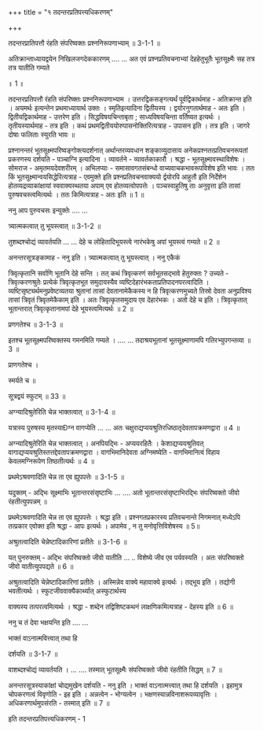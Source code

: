 +++
title = "१ तदन्तरप्रतिपत्त्यधिकरणम्"

+++

तदन्तरप्रातिपत्तौ रंहति संपरिष्वक्तः प्रश्ननिरूपणाभ्याम् ॥ 3-1-1 ॥

अतिक्रान्ताध्यायद्वयेन निखिलजगदेककारणम् .... ... अत एवं प्रश्नप्रतिवचनाभ्यां देहहेतुभूतैः भूतसूक्ष्मैः सह तत्र तत्र यातीति गम्यते

॥ 1 ॥

तदन्तरप्रतिपत्तौ रंहति संपरिष्क्तः प्रश्ननिरूपणाभ्याम । उत्तरद्विकसङ्गत्यर्थं पूर्वद्विकार्थमाह - अतिक्रान्त इति । अयमर्थः इत्यन्तेन प्रथमाध्यायार्थ उक्तः । स्मृतिइत्यादिना द्वितीयस्य । द्वयोरनुगतार्थमाह - अतः इति । द्वितीयद्विकार्थमाह - उत्तरेण इति । सिद्धविषयचिन्ताबृता ; साध्यविषयचिन्ता वर्तिष्यत इत्यर्थः । तृतीयस्यार्थमाह - तत्र इति । कथं प्रथमद्वितीययोरुपासनोक्तिरित्यत्राह - उपासन इति । तत्र इति । जागरे दोषाः फलिताः स्युरति भावः ॥

प्रश्नानन्तरं भूतसूक्ष्मपरिष्वङ्गोक्त्यदर्शनात् अर्थान्तरव्यवधान शङ्काव्युदासाय अनेकप्रश्नतत्प्रतिवचनरूपतां प्रकरणस्य दर्शयति - पञ्चाग्नि इत्यादिना । व्यावर्तने - व्यावर्तकाकारौ । श्रद्धा - भूतसूक्ष्मावस्थाविशेषः । सोमराज - अमृतमयदेवशरीरम् । अभिलप्याः - समासावगतसंबन्धो वाच्यवाचकभावरूपविशेष इति भावः । ततः किं भूतसूक्ष्मान्वयसिद्धेरित्यत्राह - एवमुक्ते इति प्रश्नप्रतिवचनवाक्ययो र्द्वयोरपि आहुतौ इति निर्देशेन होतव्यद्रव्याकांक्षायां स्ववाक्यस्थतया अपाम् एव होतव्यत्वोपपत्तेः । पञ्चस्वाहुतिषु ताः अनुवृत्ता इति तासां पुरुषवचस्त्वमित्यर्थः । ततः किमित्यत्राह - अतः इति ॥ 1 ॥

ननु आप पुरुवचसः इन्युक्तेः .... ...

त्र्यात्मकत्वात् तु भूयस्त्वात् ॥ 3-1-2 ॥

तुशब्दश्चोद्यं व्यावर्तयति ... ... देहे च लोहितादिभूयस्त्वे नारंभकेषु अपां भूयस्त्वं गम्यते ॥ 2 ॥

अनन्तरसूत्रङ्कामाह - ननु इति । त्र्यात्मकत्वात् तु भूयस्त्वात् । ननु एकैकं

त्रिवृत्कृतानि सर्वाणि भूतानि देहे सन्ति । तत् कथं त्रिवृत्करणं सर्वभूतसद्भावे हेतुरुक्तः ? उच्यते - त्रिवृत्करणश्रुतेः प्रत्येकं त्रिवृत्कृतभूत समुदायस्यैव व्यष्टिदेहारंभकताप्रतिपादनपरत्वादिति । व्यष्टिसृष्ट्यर्थमनुप्रवेष्टव्यतया श्रुतानां तासां देवतानामेकैकस्य न हि त्रिवृत्करणमुच्यते तिस्रो देवता अनुप्रविश्य तासां त्रिवृतं त्रिवृतमेकैकाम् इति । अतः त्रिवृत्कृतसमुदाय एव देहारंभकः । अतो देहे च इति । त्रिवृत्कृतात् भूतान्तरात् त्रिवृत्कृतानामपां देहे भूयस्त्वमित्यर्थः ॥ 2 ॥

प्रणगतेश्च ॥ 3-1-3 ॥

इतश्च भूतसूक्ष्मपरिष्वक्तस्य गमनमिति गम्यते । .... ... तदाश्रयभूतानां भूतसूक्ष्माणामपि गतिरभ्युपगन्तव्या ॥ 3 ॥

प्राणगतेश्च ।

स्मर्यते च ॥

सूत्रद्वयं स्फुटम् ॥ 33 ॥

अग्न्यादिश्रुतेरिति चेन्न भाक्तत्वात् ॥ 3-1-4 ॥

यत्रास्य पुरुषस्य मृतस्याÐग्न वागप्येति ... ... अतः चक्षुराद्यप्ययश्रुतिरधिष्ठातृदेवतापक्रमणद्वारा ॥ 4 ॥

अग्न्यादिश्रुतेरिति चेन्न भाक्तत्वात् । अनपियद्भिः - अप्ययरहितैः । केशाद्यप्ययश्रुतिवत् वागाद्यप्ययश्रुतिस्तत्तद्देवतापक्रमणद्वारा । वागभिमानिदेवता अग्निमष्येति - वागभिमानित्वं विहाय केवलमग्निरूपेण तिष्ठतीत्यर्थः ॥ 4 ॥

प्रथमेऽश्रवणादिति चेन्न ता एव ह्युपपत्तेः ॥ 3-1-5 ॥

यदुक्तम् - अद्भिः सूक्ष्माभिः भूतान्तरसंसृष्टाभिः ... .... अतो भूतान्तरसंसृष्टाभिरद्भिः संपरिष्वक्तो जीवो रंहतीत्युपपन्नम् ॥

प्रथमेऽश्रवणादिति चेन्न ता एव ह्युपपत्तेः । श्रद्धा इति । प्रश्नगतप्रकारस्य प्रतिवचनान्ते निगमनात् मध्येऽपि तत्प्रकार एवोक्त इति श्रद्धा - आपः इत्यर्थः । अपामेव , न तु मनोवृत्तिविशेषस्य ॥ 5॥

अश्रुतत्वादिति चेन्नेष्टादिकारिणां प्रतीतेः ॥ 3-1-6 ॥

यत् पुनरुक्तम् - अद्भिः संपरिष्वक्तो जीवो यातीति ... .. विशेष्ये जीव एव पर्यवस्यति । अतः संपरिष्वक्तो जीवो यातीत्युपपद्यते ॥ 6 ॥

अश्रुतत्वादिति चेन्नेष्टादिकारिणां प्रतीतेः । अस्मिन्नेव वाक्ये महावाक्ये इत्यर्थः । तद्भूय इति । तद्योगी भवतीत्यर्थः । स्फुटजीववाक्यैकार्थ्यात् अस्फुटार्थस्य

वाक्यस्य तत्परत्वमित्यर्थः । श्रद्धा - शब्देन तद्विशिष्टकथनं लाक्षणिकमित्यत्राह - देहस्य इति ॥ 6 ॥

ननु च तं देवा भक्षयन्ति इति .... ...

भाक्तं वाऽनात्मवित्त्वात् तथा हि

दर्शयति ॥ 3-1-7 ॥

वाशब्दश्चोद्यं व्यावर्तयति । ... .... तस्मात् भूतसूक्ष्मैः संपरिष्वक्तो जीवो रंहतीति सिद्धम् ॥ 7 ॥

अनन्तरसूत्रस्याकांक्षां चोद्यमुखेन दर्शयति - ननु इति । भाक्तं वाऽनात्मत्त्वात् तथा हि दर्शयति । इहामुत्र चोपकरणत्वं विवृणोति - इह इति । अन्नत्वेन - भोग्यत्वेन । भक्षणस्यान्नविनाशरूपव्यावृत्तिः । अधिकरणार्थमुपसंरति - तस्मात् इति ॥ 7 ॥

इति तदन्तरप्रतिपत्त्यधिकरणम् - 1
